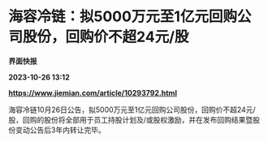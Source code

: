 # 海容冷链：拟5000万元至1亿元回购公司股份，回购价不超24元/股
**界面快报**

**2023-10-26 13:12**

**https://www.jiemian.com/article/10293792.html**

海容冷链10月26日公告，拟5000万元至1亿元回购公司股份，回购价不超24元/股，回购的股份将全部用于员工持股计划及/或股权激励，并在发布回购结果暨股份变动公告后3年内转让完毕。